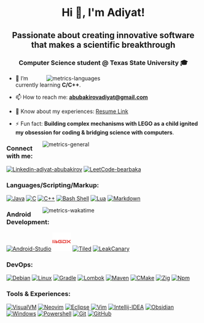 <h1 align="center">Hi 👋, I'm Adiyat!</h1>
<h2 align="center">Passionate about creating innovative software that makes a scientific breakthrough</h2>
<h3 align=center>Computer Science student @ Texas State University 🎓</h3>

<a href="#"><img align="right" width="400" alt="metrics-languages" src="https://gist.githubusercontent.com/bearbaka/b56197f911cc1cb3a99f64980f3dc012/raw/metrics.languages.svg"></a>

- 🌱 I’m currently learning **C/C++**.

- 📫 How to reach me: **abubakirovadiyat@gmail.com**

- 📄 Know about my experiences: [Resume Link](https://docs.google.com/document/d/1IMeTLfq2hmD9OYae38lKuBsp12ixjEsfuJz1qiXjeDA/edit?tab=t.0#heading=h.lolf71735vah)

- ⚡ Fun fact: **Building complex mechanisms with LEGO as a child ignited my obsession for coding & bridging science with computers**.

<a href="#"><img align="right" width="410" alt="metrics-general" src="https://gist.githubusercontent.com/bearbaka/0867fdf675206ca7086ec5510d76cae8/raw/metrics.general.svg"></a>

<h3 align="left">Connect with me:</h3>
<p align="left">
<a href="https://linkedin.com/in/adiyat-abubakirov" target="blank"><img src="https://skillicons.dev/icons?i=linkedin" alt="Linkedin-adiyat-abubakirov" height="48" width="48" /></a>
<a href="https://www.leetcode.com/bearbaka" target="blank"><img src="https://raw.githubusercontent.com/rahuldkjain/github-profile-readme-generator/master/src/images/icons/Social/leet-code.svg" alt="LeetCode-bearbaka" height="48" width="48" /></a>
</p>

<h3 align="left">Languages/Scripting/Markup:</h3>
<p align=left>
<a href="#"><img src="https://skillicons.dev/icons?i=java" alt="Java" width="48" height="48"/></a>
<a href="#"><img src="https://skillicons.dev/icons?i=c" alt="C" width="48" height="48"/></a>
<a href="#"><img src="https://skillicons.dev/icons?i=cpp" alt="C++" width="48" height="48"/></a>
<a href="#"><img src="https://skillicons.dev/icons?i=bash" alt="Bash Shell" width="48" height="48"/></a>
<a href="#"><img src="https://skillicons.dev/icons?i=lua" alt="Lua" width="48" height="48"/></a>
<a href="#"><img src="https://skillicons.dev/icons?i=markdown" alt="Markdown" width="48" height="48"/></a>
</p>

<a href="#"><img align="right" width="410" alt="metrics-wakatime" src="https://gist.githubusercontent.com/bearbaka/8e81900b613437a8d6a892a0c681e7da/raw/metrics.wakatime.svg"></a>

<h3 align="left">Android Development:</h3>
<p align=left>
<a href="#"><img src="https://skillicons.dev/icons?i=androidstudio" alt="Android-Studio" width="48" height="48"/></a>
<a href="#"><img src="https://raw.githubusercontent.com/devicons/devicon/refs/heads/master/icons/libgdx/libgdx-plain.svg" alt="libGDX" width="48" height="48"/></a>
<a href="#"><img src="https://external-content.duckduckgo.com/iu/?u=https%3A%2F%2Fdashboard.snapcraft.io%2Fsite_media%2Fappmedia%2F2018%2F03%2Ftiled-logo-256.png&f=1&nofb=1&ipt=f417d506e87c3a635932c6bc4d0cc7a202dda96aa9ba47caa48dcb90c87ec2f7" alt="Tiled" width="48" height="48"/></a>
<a href="#"><img src="https://external-content.duckduckgo.com/iu/?u=https%3A%2F%2Fa.fsdn.com%2Fallura%2Fmirror%2Fleakcanary%2Ficon%3F1719033012%3F%26w%3D90&f=1&nofb=1&ipt=983dacc5873da7af6f622d64777556e2e0d9417da73a679d8a59ce16bb7311f7" alt="LeakCanary" width="48" height="48"/></a>
</p>

<h3 align="left">DevOps:</h3>
<p align=left>
<a href="#"><img src="https://skillicons.dev/icons?i=debian" alt="Debian" width="48" height="48"/></a>
<a href="#"><img src="https://skillicons.dev/icons?i=linux" alt="Linux" width="48" height="48"/></a>
<a href="#"><img src="https://skillicons.dev/icons?i=gradle" alt="Gradle" width="48" height="48"/></a>
<a href="#"><img src="https://external-content.duckduckgo.com/iu/?u=https%3A%2F%2Fcdn2.hubspot.net%2Fhubfs%2F4008838%2Flombok-java-supported.png&f=1&nofb=1&ipt=6cbda57b99e10453e7c5c1aa126afb5c53d5c4345b37238ec3e5185d4af78c36" alt="Lombok" width="48" height="48"/></a>
<a href="#"><img src="https://skillicons.dev/icons?i=maven" alt="Maven" width="48" height="48"/></a>
<a href="#"><img src="https://skillicons.dev/icons?i=cmake" alt="CMake" width="48" height="48"/></a>
<a href="#"><img src="https://skillicons.dev/icons?i=zig" alt="Zig" width="48" height="48"/></a>
<a href="#"><img src="https://skillicons.dev/icons?i=npm" alt="Npm" width="48" height="48"/></a>
</p>

<h3 align="left">Tools & Experiences:</h3>
<p align=left>
<a href="#"><img src="https://external-content.duckduckgo.com/iu/?u=https%3A%2F%2Fplugins.jetbrains.com%2Ffiles%2F7115%2F94783%2Ficon%2FpluginIcon.png&f=1&nofb=1&ipt=f0423a5acd20efe8b0d39de7bd3db42d58f90ded32aac4c03c9e2f2b19511e18" alt="VisualVM" width="48" height="48"/></a>
<a href="#"><img src="https://skillicons.dev/icons?i=neovim" alt="Neovim" width="48" height="48"/></a>
<a href="#"><img src="https://skillicons.dev/icons?i=eclipse" alt="Eclipse" width="48" height="48"/></a>
<a href="#"><img src="https://skillicons.dev/icons?i=vim" alt="Vim" width="48" height="48"/></a>
<a href="#"><img src="https://skillicons.dev/icons?i=idea" alt="Intellij-IDEA" width="48" height="48"/></a>
<a href="#"><img src="https://skillicons.dev/icons?i=obsidian" alt="Obsidian" width="48" height="48"/></a>
<a href="#"><img src="https://skillicons.dev/icons?i=windows" alt="Windows" width="48" height="48"/></a>
<a href="#"><img src="https://skillicons.dev/icons?i=powershell" alt="Powershell" width="48" height="48"/></a>
<a href="#"><img src="https://skillicons.dev/icons?i=git" alt="Git" width="48" height="48"/></a>
<a href="#"><img src="https://skillicons.dev/icons?i=github" alt="GitHub" width="48" height="48"/></a>
</p>

<!-- <p><img align="center" src="https://github-readme-stats.vercel.app/api/top-langs?username=bearbaka&show_icons=true&locale=en&layout=donut&theme=gruvbox" alt="bearbaka" /></p> -->
<!--
- 🔭 I’m currently working on ...
- 🌱 I’m currently learning ...
- 👯 I’m looking to collaborate on ...
- 🤔 I’m looking for help with ...
- 💬 Ask me about ...
- 📫 How to reach me: ...
- 😄 Pronouns: ...
- ⚡ Fun fact: ...
-->
